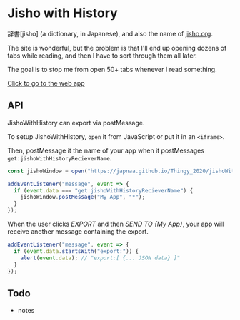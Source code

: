 # Jisho with History

辞書[jisho] (a dictionary, in Japanese), and also the name of [jisho.org](https://jisho.org/).

The site is wonderful, but the problem is that I'll end up opening dozens of tabs while reading, and then I have to sort through them all later.

The goal is to stop me from open 50+ tabs whenever I read something.

[Click to go to the web app](web/)

## API

JishoWithHistory can export via postMessage.

To setup JishoWithHistory, `open` it from JavaScript or put it in an `<iframe>`.

Then, postMessage it the name of your app when it postMessages `get:jishoWithHistoryRecieverName`.

```javascript
const jishoWindow = open("https://japnaa.github.io/Thingy_2020/jishoWithHistory/web/");

addEventListener("message", event => {
  if (event.data === "get:jishoWithHistoryRecieverName") {
    jishoWindow.postMessage("My App", "*");
  }
});
```

When the user clicks _EXPORT_ and then _SEND TO {My App}_, your app will receive another message containing the export.

```javascript
addEventListener("message", event => {
  if (event.data.startsWith("export:")) {
    alert(event.data); // "export:[ {... JSON data} ]"
  }
});
```

## Todo

  - notes
